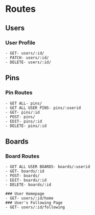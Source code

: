 # Routes

## Users
### User Profile
```
- GET- users/:id/
- PATCH- users/:id/
- DELETE- users/:id/
```
## Pins
### Pin Routes
```
- GET ALL- pins/
- GET ALL USER PINS- pins/:userid
- GET- pins/:id
- POST- pins/
- EDIT- pins/:id
- DELETE- pins/:id
```
## Boards
### Board Routes
```
- GET ALL USER BOARDS- boards/:userid
- GET- boards/:id
- POST- boards/
- EDIT- boards/:id
- DELETE- boards/:id
```


```
### User Homepage
- GET- users/:id/home
### User's Following Page
- GET- users/:id/following
```